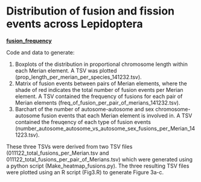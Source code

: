 # Distribution of fusion and fission events across Lepidoptera

[**fusion_frequency**](<>)

Code and data to generate:
1. Boxplots of the distribution in proportional chromosome length within each Merian element. A TSV was plotted (prop_length_per_merian_per_species_141232.tsv).
2. Matrix of fusion events between pairs of Merian elements, where the shade of red indicates the total number of fusion events per Merian element. A TSV contained the frequency of fusions for each pair of Merian elements (freq_of_fusion_per_pair_of_merians_141232.tsv).
3. Barchart of the number of autosome-autosome and sex chromosome-autosome fusion events that each Merian element is involved in. A TSV contained the freuqency of each type of fusion events (number_autosome_autosome_vs_autosome_sex_fusions_per_Merian_141223.tsv).

These three TSVs were derived from two TSV files (011122_total_fusions_per_Merian.tsv and 011122_total_fusions_per_pair_of_Merians.tsv) which were generated using a python script (Make_heatmap_fusions.py). The three resulting TSV files were plotted using an R script (Fig3.R) to generate Figure 3a-c.
